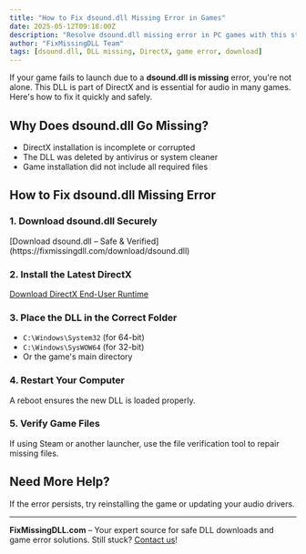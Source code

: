 ```yaml
---
title: "How to Fix dsound.dll Missing Error in Games"
date: 2025-05-12T09:18:00Z
description: "Resolve dsound.dll missing error in PC games with this step-by-step guide. Download the right DLL and restore your sound."
author: "FixMissingDLL Team"
tags: [dsound.dll, DLL missing, DirectX, game error, download]
---
```


If your game fails to launch due to a **dsound.dll is missing** error, you're not alone. This DLL is part of DirectX and is essential for audio in many games. Here's how to fix it quickly and safely.

## Why Does dsound.dll Go Missing?
- DirectX installation is incomplete or corrupted
- The DLL was deleted by antivirus or system cleaner
- Game installation did not include all required files

## How to Fix dsound.dll Missing Error

### 1. Download dsound.dll Securely
<div class="download-btn">[Download dsound.dll – Safe & Verified](https://fixmissingdll.com/download/dsound.dll)</div>

### 2. Install the Latest DirectX
[Download DirectX End-User Runtime](https://www.microsoft.com/en-us/download/details.aspx?id=35)

### 3. Place the DLL in the Correct Folder
- `C:\Windows\System32` (for 64-bit)
- `C:\Windows\SysWOW64` (for 32-bit)
- Or the game's main directory

### 4. Restart Your Computer
A reboot ensures the new DLL is loaded properly.

### 5. Verify Game Files
If using Steam or another launcher, use the file verification tool to repair missing files.

## Need More Help?
If the error persists, try reinstalling the game or updating your audio drivers.

---
**FixMissingDLL.com** – Your expert source for safe DLL downloads and game error solutions. Still stuck? [Contact us](mailto:support@fixmissingdll.com)! 
